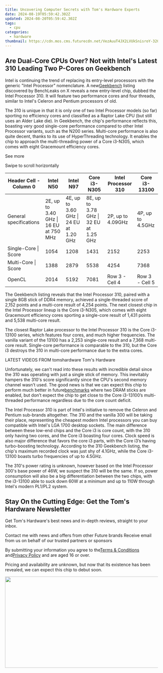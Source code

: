 ```yaml
---
title: Uncovering Computer Secrets with Tom's Hardware Experts
date: 2024-08-19T05:59:42.302Z
updated: 2024-08-20T05:59:42.302Z
tags:
  - cpu
categories:
  - hardware
thumbnail: https://cdn.mos.cms.futurecdn.net/VezAuuT4JX2LVUkSnisroY-320-80.jpg
---
```


## Are Dual-Core CPUs Over? Not with Intel's Latest 310 Leading Two P-Cores on Geekbench

Intel is continuing the trend of replacing its entry-level processors with the generic "Intel Processor" nomenclature. A new[Geekbench](https://x.com/BenchLeaks/status/1811274720567853442) listing discovered by BenchLeaks on X reveals a new entry-level chip, dubbed the Intel Processor 310\. It will feature two performance cores and four threads, similar to Intel's Celeron and Pentium processors of old.

 The 310 is unique in that it is only one of two Intel Processor models (so far) sporting no efficiency cores and classified as a Raptor Lake CPU (but still uses an Alder Lake die). In Geekbench, the chip's performance reflects this, boasting very good single-core performance compared to other Intel Processor variants, such as the N200 series. Multi-core performance is also quite decent, thanks to its use of HyperThreading technology. It enables the chip to approach the multi-threading power of a Core i3-N305, which comes with eight Gracemount efficiency cores.

 See more

 Swipe to scroll horizontally

| Header Cell - Column 0 | Intel N50                              | Intel N97                               | Core i3-N305                            | Intel Processor 310 | Core i3-13100    |
| ---------------------- | -------------------------------------- | --------------------------------------- | --------------------------------------- | ------------------- | ---------------- |
| General specifications | 2E, up to 3.40 GHz \| 16 EU at 750 MHz | 4E, up to 3.60 GHz \| 24 EU at 1.20 GHz | 8E, up to 3.78 GHz \| 32 EU at 1.25 GHz | 2P, up to 4.09GHz   | 4P, up to 4.5GHz |
| Single-Core \| Score   | 1054                                   | 1208                                    | 1431                                    | 2152                | 2253             |
| Multi-Core \| Score    | 1388                                   | 2879                                    | 5538                                    | 4254                | 7368             |
| OpenCL                 | 2014                                   | 5192                                    | 7081                                    | Row 3 - Cell 4      | Row 3 - Cell 5   |

 The Geekbench listing reveals that the Intel Processor 310, paired with a single 8GB stick of DDR4 memory, achieved a single-threaded score of 2,152 points and a multi-core result of 4,254 points. The next closest chip in the Intel Processor lineup is the Core i3-N305, which comes with eight Gracemount efficiency cores sporting a single-core result of 1,431 points and 5,538 multi-core result.

 The closest Raptor Lake processor to the Intel Processor 310 is the Core i3-13100 series, which features four cores, and much higher frequencies. The vanilla variant of the 13100 has a 2,253 single-core result and a 7,368 multi-core result. Single-core performance is comparable to the 310, but the Core i3 destroys the 310 in multi-core performance due to the extra cores.

 LATEST VIDEOS FROM tomshardware Tom's Hardware

 Unfortunately, we can't read into these results with incredible detail since the 310 was operating with just a single stick of memory. This inevitably hampers the 310's score significantly since the CPU's second memory channel wasn't used. The good news is that we can expect this chip to perform much better in future[benchmarks](https://www.tomshardware.com/tag/benchmark) where two DRAM sticks are enabled, but don’t expect the chip to get close to the Core i3-13100’s multi-threaded performance regardless due to the core count deficit.

 The Intel Processor 310 is part of Intel's initiative to remove the Celeron and Pentium sub-brands altogether. The 310 and the vanilla 300 will be taking their place, representing the cheapest modern Intel processors you can buy compatible with Intel's LGA 1700 desktop sockets. The main difference between these low-end chips and the Core i3 is core count, with the 310 only having two cores, and the Core i3 boasting four cores. Clock speed is also major difference that favors the core i3 parts, with the Core i3’s having turbo-boosting technology. According to the 310 Geekbench listing, the chip's maximum recorded clock was just shy of 4.1GHz, while the Core i3-13100 boasts turbo frequencies of up to 4.5GHz.

 The 310's power rating is unknown, however based on the Intel Processor 300's base power of 46W, we suspect the 310 will be the same. If so, power consumption will also be a big differentiation between the two chips, with the i3-13100 able to suck down 60W at a minimum and up to 110W through Intel's modern PL1/PL2 system.

## Stay On the Cutting Edge: Get the Tom's Hardware Newsletter

 Get Tom's Hardware's best news and in-depth reviews, straight to your inbox.

 Contact me with news and offers from other Future brands  Receive email from us on behalf of our trusted partners or sponsors

 By submitting your information you agree to the[Terms & Conditions](https://futureplc.com/terms-conditions/) and[Privacy Policy](https://futureplc.com/privacy-policy/) and are aged 16 or over.

 Pricing and availability are unknown, but now that its existence has been revealed, we can expect this chip to debut soon.


<ins class="adsbygoogle"
     style="display:block"
     data-ad-format="autorelaxed"
     data-ad-client="ca-pub-7571918770474297"
     data-ad-slot="1223367746"></ins>



<ins class="adsbygoogle"
     style="display:block"
     data-ad-client="ca-pub-7571918770474297"
     data-ad-slot="8358498916"
     data-ad-format="auto"
     data-full-width-responsive="true"></ins>



<!-- affiliate ads begin -->
<a href="https://aofit.pxf.io/c/5597632/1399701/16396" target="_top" id="1399701"><img src="//a.impactradius-go.com/display-ad/16396-1399701" border="0" alt="" width="960" height="300"/></a><img height="0" width="0" src="https://imp.pxf.io/i/5597632/1399701/16396" style="position:absolute;visibility:hidden;" border="0" />
<!-- affiliate ads end -->